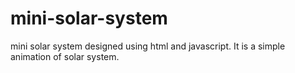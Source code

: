 # mini-solar-system
mini solar system designed using html and javascript. It is a simple animation of solar system.


